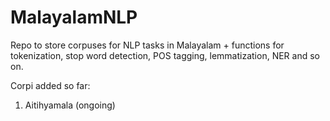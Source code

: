 # MalayalamNLP

Repo to store corpuses for NLP tasks in Malayalam + functions for tokenization, stop word detection, POS tagging, lemmatization, NER and so on. 

Corpi added so far:

1) Aitihyamala (ongoing)

